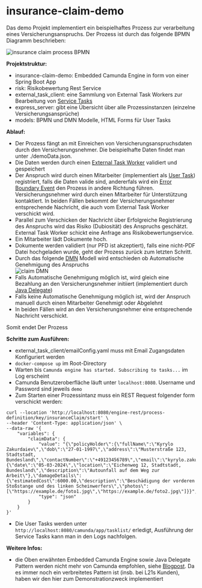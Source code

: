# insurance-claim-demo
Das demo Projekt implementiert ein beispielhaftes Prozess zur verarbeitung eines Versicherungsanspruchs. Der Prozess ist durch das folgende BPMN Diagramm beschrieben:

![insurance claim process BPMN](https://github.com/kerilz/insurance-claim-demo/blob/7437c7ed763d91b2230f6aeb61a11e4b7d513467/claim.png)

**Projektstruktur:**

- insurance-claim-demo: Embedded Camunda Engine in form von einer Spring Boot App
- risk: Risikobewertung Rest Service
- external_task_client: eine Sammlung von External Task Workers zur Bearbeitung von [Service Tasks](https://docs.camunda.org/manual/7.20/reference/bpmn20/tasks/service-task/)
- express_server: gibt eine Übersicht über alle Prozessinstanzen (einzelne Versicherungsansprüche)
- models: BPMN und DMN Modelle, HTML Forms für User Tasks

**Ablauf:**

- Der Prozess fängt an mit Einreichen von Versicherungsanspruchsdaten durch den Versicherungsnehmer. Die beispielhafte Daten findet man unter ./demoData.json.
- Die Daten werden durch einen [External Task Worker](https://docs.camunda.org/manual/7.20/user-guide/ext-client/) validiert und gespeichert
- Der Anspruch wird durch einen Mitarbeiter (implementiert als [User Task](https://docs.camunda.org/manual/7.20/reference/bpmn20/tasks/user-task/)) registriert, falls die Daten valide sind, andererfals wird ein [Error Boundary Event](https://docs.camunda.org/manual/7.20/reference/bpmn20/events/error-events/#error-boundary-event) den Prozess in andere Richtung führen. Versicherungsnehmer wird durch einen Mitarbeiter für Unterstützung kontaktiert. In beiden Fällen bekommt der Versicherungsnehmer entsprechende Nachricht, die auch vom External Task Worker verschickt wird.
- Parallel zum Verschicken der Nachricht über Erfolgreiche Registrierung des Anspruchs wird das Risiko (Dubiosität) des Anspruchs geschätzt. External Task Worker schickt eine Anfrage ans Risikobewertungservice.
- Ein Mitarbeiter lädt Dokumente hoch.
- Dokumente werden validiert (nur PFD ist akzeptiert), falls eine nicht-PDF Datei hochgeladen wurde, geht der Prozess zurück zum letzten Schritt.
- Durch das folgende [DMN](https://en.wikipedia.org/wiki/Decision_Model_and_Notation) Modell wird entschieden ob Automatische Genehmigung des Anspruchs <br>
![claim DMN](https://github.com/kerilz/insurance-claim-demo/blob/7437c7ed763d91b2230f6aeb61a11e4b7d513467/dmn.png)
- Falls Automatische Genehmigung möglich ist, wird gleich eine Bezahlung an den Versicherungsnehmer initiiert (implementiert durch [Java Delegate](https://docs.camunda.org/manual/7.20/user-guide/process-engine/delegation-code/#java-delegate))
- Falls keine Automatische Genehmigung möglich ist, wird der Anspruch manuell durch einen Mitarbeiter Genehmigt oder Abgelehnt
- In beiden Fällen wird an den Versicherungsnehmer eine entsprechende Nachricht verschickt.

Somit endet Der Prozess

**Schritte zum Ausführen:**

- external_task_client/emailConfig.yaml muss mit Email Zugangsdaten Konfiguriert werden
- `docker-compose up` im Root-Directory
- Warten bis `Camunda engine has started. Subscribing to tasks...` im Log erscheint
- Camunda Benutzeroberfläche läuft unter `localhost:8080`. Username und Password sind jeweils `demo`
- Zum Starten einer Prozessintanz muss ein REST Request folgender form verschickt werden: <br>
```
curl --location 'http://localhost:8080/engine-rest/process-definition/key/insuranceClaim/start' \
--header 'Content-Type: application/json' \
--data-raw '{
    "variables": {
        "claimData": {
            "value": "{\"policyHolder\":{\"fullName\":\"Kyrylo Zakurdaiev\",\"dob\":\"27-01-1997\",\"address\":\"Musterstraße 123, Stadtstadt, Bundesland\",\"contactNumber\":\"+49123456789\",\"email\":\"kyrylo.zakurdaiev@l21s.de\"},\"incident\":{\"date\":\"05-03-2024\",\"location\":\"Eichenweg 12, Stadtstadt, Bundesland\",\"description\":\"Autounfall auf dem Weg zur Arbeit\"},\"damageDetails\":{\"estimatedCost\":6000.00,\"description\":\"Beschädigung der vorderen Stoßstange und des linken Scheinwerfers\",\"photos\":[\"https://example.de/foto1.jpg\",\"https://example.de/foto2.jpg\"]}}",
            "type": "json"
        }
    }
}'
```
- Die User Tasks werden unter `http://localhost:8080/camunda/app/tasklist/` erledigt, Ausführung der Service Tasks kann man in den Logs nachfolgen.


**Weitere Infos:**

- die Oben erwähnten Embedded Camunda Engine sowie Java Delegate Pattern werden nicht mehr von Camunda empfohlen, siehe [Blogpost](https://blog.bernd-ruecker.com/moving-from-embedded-to-remote-workflow-engines-8472992cc371). Da es immer noch ein verbreitetes Pattern ist (insb. bei L21s Kunden), haben wir den hier zum Demonstrationzweck implementiert
